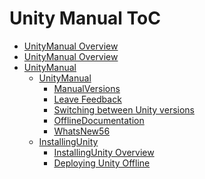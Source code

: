 Unity Manual ToC
================
 - [UnityManual Overview](UnityManual_1.md)
 - [UnityManual Overview](UnityManual.md)
 - [UnityManual]()
	 - [UnityManual]()
		 - [ManualVersions](ManualVersions.md)
		 - [Leave Feedback](LeaveFeedback.md)
		 - [Switching between Unity versions](SwitchingDocumentationVersions.md)
		 - [OfflineDocumentation](OfflineDocumentation.md)
		 - [WhatsNew56](WhatsNew56.md)
	 - [InstallingUnity]()
		 - [InstallingUnity Overview](InstallingUnity.md)
		 - [Deploying Unity Offline](DeployingUnityOffline.md)

